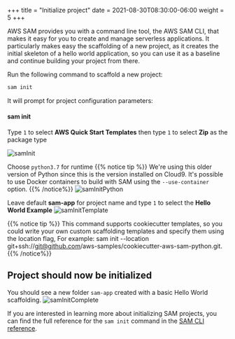 +++
title = "Initialize project"
date = 2021-08-30T08:30:00-06:00
weight = 5
+++

AWS SAM provides you with a command line tool, the AWS SAM CLI, that makes it easy for you to create
and manage serverless applications. It particularly makes easy the scaffolding of a new project, as
it creates the initial skeleton of a hello world application, so you can use it as a baseline and
continue building your project from there.

Run the following command to scaffold a new project:

```bash
sam init
```

It will prompt for project configuration parameters:

#### sam init

Type `1` to select **AWS Quick Start Templates** then type `1` to select **Zip** as the package type

![samInit](/images/python/sam/cloud9_ide_sam_init.png)

Choose `python3.7` for runtime
{{% notice tip %}}
We're using this older version of Python since this is the version installed on Cloud9. It's
possible to use Docker containers to build with SAM using the `--use-container` option.
{{% /notice%}}
![samInitPython](/images/python/sam/cloud9_ide_sam_init_python.png)

Leave default **sam-app** for project name and type `1` to select the **Hello World Example**
![samInitTemplate](/images/python/sam/cloud9_ide_sam_init_template.png)

{{% notice tip %}}
This command supports cookiecutter templates, so you could write your own custom scaffolding templates and specify them using the location flag, For example: sam init --location git+ssh://git@github.com/aws-samples/cookiecutter-aws-sam-python.git.
{{% /notice%}}

## Project should now be initialized

You should see a new folder `sam-app` created with a basic Hello World scaffolding.
![samInitComplete](/images/python/sam/cloud9_ide_sam_init_complete.png)

If you are interested in learning more about initializing SAM projects, you can find the full reference for the `sam init` command in the [SAM CLI reference](https://docs.aws.amazon.com/serverless-application-model/latest/developerguide/sam-cli-command-reference-sam-init.html).
